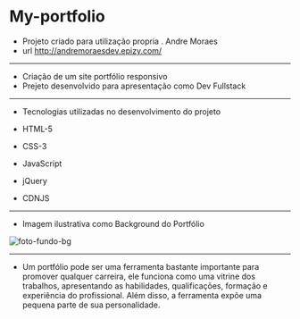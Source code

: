 # My-portfolio

- Projeto criado para utilização propria . Andre Moraes 
- url http://andremoraesdev.epizy.com/
____________________________________________________________________________

- Criação de um site portfólio responsivo
- Prejeto desenvolvido para apresentação como Dev Fullstack 
____________________________________________________________________________

- Tecnologias utilizadas no desenvolvimento do projeto

- HTML-5 
- CSS-3
- JavaScript
- jQuery
- CDNJS 
_____________________________________________________________________________

- Imagem ilustrativa como Background do  Portfólio 

![foto-fundo-bg](https://user-images.githubusercontent.com/71533014/219470542-829f8c89-811b-4cd5-a8c9-ace376c0c238.jpg)

____________________________________________________________________________

- Um portfólio pode ser uma ferramenta bastante importante para promover qualquer carreira, ele funciona como uma vitrine dos trabalhos, apresentando as habilidades, qualificações, formação e experiência do profissional. Além disso, a ferramenta expõe uma pequena parte de sua personalidade. 

